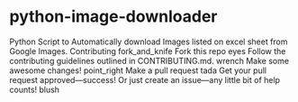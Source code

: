 # python-image-downloader
Python Script to Automatically download Images listed on excel sheet from Google Images.
Contributing
fork_and_knife Fork this repo
eyes Follow the contributing guidelines outlined in CONTRIBUTING.md.
wrench Make some awesome changes!
point_right Make a pull request
tada Get your pull request approved—success!
Or just create an issue—any little bit of help counts! blush

